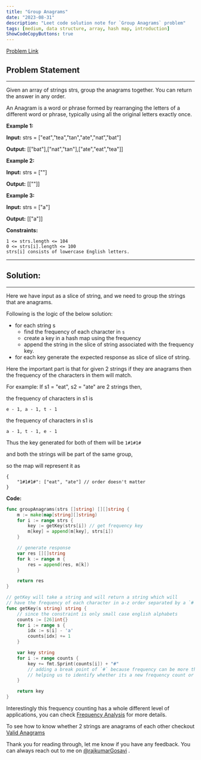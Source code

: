 ```yaml
---
title: "Group Anagrams"
date: "2023-08-31"
description: "Leet code solution note for `Group Anagrams` problem"
tags: [medium, data structure, array, hash map, introduction]
ShowCodeCopyButtons: true
---
```


[Problem Link](https://leetcode.com/problems/group-anagrams/)

## Problem Statement
-----------------

Given an array of strings strs, group the anagrams together. You can return the answer in any order.

An Anagram is a word or phrase formed by rearranging the letters of a different word or phrase, typically using all the original letters exactly once.

**Example 1:**

**Input:** strs = ["eat","tea","tan","ate","nat","bat"]

**Output:** [["bat"],["nat","tan"],["ate","eat","tea"]]

**Example 2:**

**Input:** strs = [""]

**Output:** [[""]]

**Example 3:**

**Input:** strs = ["a"]

**Output:** [["a"]]

**Constraints:**
```
1 <= strs.length <= 104
0 <= strs[i].length <= 100
strs[i] consists of lowercase English letters.
```

---
## Solution:
---

Here we have input as a slice of string, and we need to group the strings that are anagrams.

Following is the logic of the below solution:
- for each string s
    - find the frequency of each character in `s`
    - create a key in a hash map using the frequency
    - append the string in the slice of string associated with the frequency key.
- for each key generate the expected response as slice of slice of string.


Here the important part is that for given 2 strings if they are anagrams then
the frequency of the characters in them will match.

For example:
If s1 = "eat", s2 = "ate" are 2 strings then,

the frequency of characters in s1 is 

`e - 1, a - 1, t - 1`

the frequency of characters in s1 is 

`a - 1, t - 1, e - 1`

Thus the key generated for both of them will be 
`1#1#1#`

and both the strings will be part of the same group,

so the map will represent it as
```
{
    "1#1#1#": ["eat", "ate"] // order doesn't matter 
}
```


**Code:**

```go
func groupAnagrams(strs []string) [][]string {
    m := make(map[string][]string)
    for i := range strs {
        key := getKey(strs[i]) // get frequency key
        m[key] = append(m[key], strs[i])
    }

    // generate response
    var res [][]string
    for k := range m {
        res = append(res, m[k])
    }

    return res
}

// getKey will take a string and will return a string which will 
// have the frequency of each character in a-z order separated by a `#`
func getKey(s string) string {
    // since the constraint is only small case english alphabets
    counts := [26]int{} 
    for i := range s {
        idx := s[i] - 'a'
        counts[idx] += 1
    }

    var key string
    for i := range counts {
        key += fmt.Sprint(counts[i]) + "#" 
        // adding a break point of `#` because frequency can be more than 1 digit, 
        // helping us to identify whether its a new frequency count or not.
    }

    return key
}
```

Interestingly this frequency counting has a whole different level of applications, you can check [Frequency Analysis](https://en.wikipedia.org/wiki/Frequency_analysis) for more details.

To see how to know whether 2 strings are anagrams of each other checkout 
[Valid Anagrams](/practice/valid-anagram)

Thank you for reading through, let me know if you have any feedback. You can always reach out to me on [@rajkumarGosavi](https://twitter.com/rajkumarGosavi) .